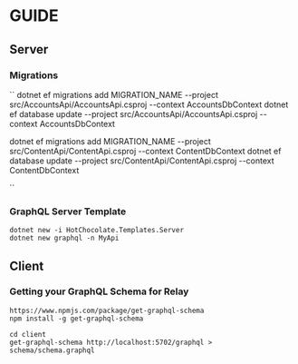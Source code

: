 # GUIDE

## Server

### Migrations

``
dotnet ef migrations add MIGRATION_NAME --project src/AccountsApi/AccountsApi.csproj --context AccountsDbContext
dotnet ef database update --project src/AccountsApi/AccountsApi.csproj --context AccountsDbContext


dotnet ef migrations add MIGRATION_NAME --project src/ContentApi/ContentApi.csproj --context ContentDbContext
dotnet ef database update --project src/ContentApi/ContentApi.csproj --context ContentDbContext

``


### GraphQL Server Template  

`` dotnet new -i HotChocolate.Templates.Server ``  
`` dotnet new graphql -n MyApi ``  

## Client

### Getting your GraphQL Schema for Relay  

`` https://www.npmjs.com/package/get-graphql-schema ``  
`` npm install -g get-graphql-schema ``  

`` cd client ``  
`` get-graphql-schema http://localhost:5702/graphql > schema/schema.graphql ``  
